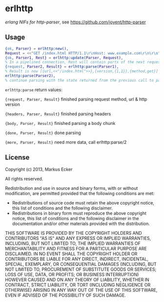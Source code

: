 erlhttp
================================

*erlang NIFs for http-parser*, see https://github.com/joyent/http-parser


Usage
-------------------------

```erlang
{ok, Parser} = erlhttp:new(),
Request = <<"GET /index.html HTTP/1.1\r\nHost: www.example.com\r\n\r\n">>,
{ok, Parser1, Rest} = erlhttp:update(Parser, Request), 
% In a pipelined connection, Rest will contain parts of the next request 
{request, Parser2, Result} = erlhttp:parse(Parser1),
% Result is now [{url,<<"/index.html">>},{version,{1,1}},{method,get}]
erlhttp:parse(Parser2),
% continue parsing with the state returned from the previous call to parse
```

```erlhttp:parse``` return values:

```{request, Parser, Result}``` finished parsing request method, url & http version

```{headers, Parser, Result}``` finished parsing headers

```{body, Parser, Result}``` finished parsing a body chunk

```{done, Parser, Result}``` done parsing

```{more, Parser, Result}``` need more data, call erlhttp:parse/2


License
-------------------------
Copyright (c) 2013, Markus Ecker

All rights reserved.

Redistribution and use in source and binary forms, with or without modification, are permitted provided that the following conditions are met:

- Redistributions of source code must retain the above copyright notice, this list of conditions and the following disclaimer.
- Redistributions in binary form must reproduce the above copyright notice, this list of conditions and the following disclaimer in the documentation and/or other materials provided with the distribution.

THIS SOFTWARE IS PROVIDED BY THE COPYRIGHT HOLDERS AND CONTRIBUTORS "AS IS" AND ANY EXPRESS OR IMPLIED WARRANTIES, INCLUDING, BUT NOT LIMITED TO, THE IMPLIED WARRANTIES OF MERCHANTABILITY AND FITNESS FOR A PARTICULAR PURPOSE ARE DISCLAIMED. IN NO EVENT SHALL THE COPYRIGHT HOLDER OR CONTRIBUTORS BE LIABLE FOR ANY DIRECT, INDIRECT, INCIDENTAL, SPECIAL, EXEMPLARY, OR CONSEQUENTIAL DAMAGES (INCLUDING, BUT NOT LIMITED TO, PROCUREMENT OF SUBSTITUTE GOODS OR SERVICES; LOSS OF USE, DATA, OR PROFITS; OR BUSINESS INTERRUPTION) HOWEVER CAUSED AND ON ANY THEORY OF LIABILITY, WHETHER IN CONTRACT, STRICT LIABILITY, OR TORT (INCLUDING NEGLIGENCE OR OTHERWISE) ARISING IN ANY WAY OUT OF THE USE OF THIS SOFTWARE, EVEN IF ADVISED OF THE POSSIBILITY OF SUCH DAMAGE.



